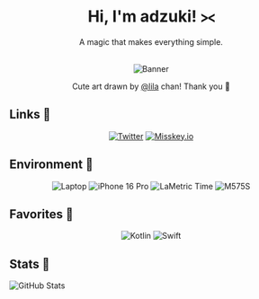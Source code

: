 <div align="center">
    <h1>Hi, I'm adzuki! ⪥</h1>
    <p>A magic that makes everything simple.</p>
    <br>
    <img alt="Banner" src="./assets/banner.png">
    <p>Cute art drawn by <a href="https://nca.aqualitore-lily.com/@lila">@lila</a> chan! Thank you 💖</p>
</div>

## Links 💨
<div align="center">
    <a target="_blank" href="https://twitter.com/melt_adzuki"><img alt="Twitter" src="https://img.shields.io/static/v1?style=for-the-badge&logo=twitter&label=Twitter&message=@melt_adzuki&color=blue"/></a>
    <a target="_blank" href="https://misskey.io/@melt_adzuki"><img alt="Misskey.io" src="https://img.shields.io/static/v1?style=for-the-badge&logo=misskey&label=Misskey.io&message=@melt_adzuki&color=green"/></a>
</div>

## Environment 💭
<div align="center">
    <img alt="Laptop" src="https://img.shields.io/static/v1?label=Laptop&message=MacBook%20Pro%2014%E2%80%B3&color=blue"/>
    <img alt="iPhone 16 Pro" src="https://img.shields.io/static/v1?label=Phone&message=iPhone%2016%20Pro&color=lightgray"/>
    <img alt="LaMetric Time" src="https://img.shields.io/static/v1?label=Clock&message=LaMetric%20Time&color=red"/>
    <img alt="M575S" src="https://img.shields.io/static/v1?label=Mouse&message=M575S&color=black"/>
</div>

## Favorites 🤍
<div align="center">
    <img alt="Kotlin" src="https://img.shields.io/badge/-Kotlin-7f52ff?logo=kotlin&logoColor=white"/>
    <img alt="Swift" src="https://img.shields.io/badge/-Swift-f05138?logo=swift&logoColor=white"/>
</div>

## Stats 🤔
![GitHub Stats](https://github-readme-stats.vercel.app/api?username=melt-adzuki&count_private=true&show_icons=true&theme=graywhite)
